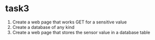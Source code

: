# task3
1. Create a web page that works GET for a sensitive value
2. Create a database of any kind
3. Create a web page that stores the sensor value in a database table
